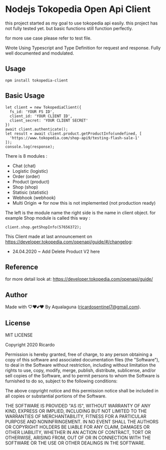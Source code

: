 # Nodejs Tokopedia Open Api Client

this project started as my goal to use tokopedia api easily. this project has not fully tested yet. but basic functions still function perfectly.

for more use case please refer to test file.


Wrote Using Typescript and Type Definition for request and response.
Fully well documented and modulated.

## Usage
```
npm install tokopedia-client
```

## Basic Usage
```
let client = new TokopediaClient({
  fs_id: 'YOUR FS ID',
  client_id: 'YOUR CLIENT ID',
  client_secret: 'YOUR CLIENT SECRET'
})
await client.authenticate();
let result = await client.product.getProductInfo(undefined, [
  'https://www.tokopedia.com/shop-api9/testing-flash-sale-1'
]);
console.log(response);
```

There is 8 modules :
- Chat (chat)
- Logistic (logistic)
- Order (order)
- Product (product)
- Shop (shop)
- Statisic  (statistic)
- Webhook (webhook)
- Multi Origin  => for now this is not implemented (not production ready)

The left is the module name the right side is the name in client object.
for example Shop module is called this way :
```
client.shop.getShopInfo(57656372);
```

This Client made at last announcement on https://developer.tokopedia.com/openapi/guide/#/changelog:
- 24.04.2020 ~ Add Delete Product V2 here

## Reference

for more detail look at: https://developer.tokopedia.com/openapi/guide/

## Author

Made with ♡♥💕❤ By Aqualaguna (ricardosentinel7@gmail.com).

## License

MIT LICENSE

Copyright 2020 Ricardo

Permission is hereby granted, free of charge, to any person obtaining a copy of this software and associated documentation files (the "Software"), to deal in the Software without restriction, including without limitation the rights to use, copy, modify, merge, publish, distribute, sublicense, and/or sell copies of the Software, and to permit persons to whom the Software is furnished to do so, subject to the following conditions:

The above copyright notice and this permission notice shall be included in all copies or substantial portions of the Software.

THE SOFTWARE IS PROVIDED "AS IS", WITHOUT WARRANTY OF ANY KIND, EXPRESS OR IMPLIED, INCLUDING BUT NOT LIMITED TO THE WARRANTIES OF MERCHANTABILITY, FITNESS FOR A PARTICULAR PURPOSE AND NONINFRINGEMENT. IN NO EVENT SHALL THE AUTHORS OR COPYRIGHT HOLDERS BE LIABLE FOR ANY CLAIM, DAMAGES OR OTHER LIABILITY, WHETHER IN AN ACTION OF CONTRACT, TORT OR OTHERWISE, ARISING FROM, OUT OF OR IN CONNECTION WITH THE SOFTWARE OR THE USE OR OTHER DEALINGS IN THE SOFTWARE.